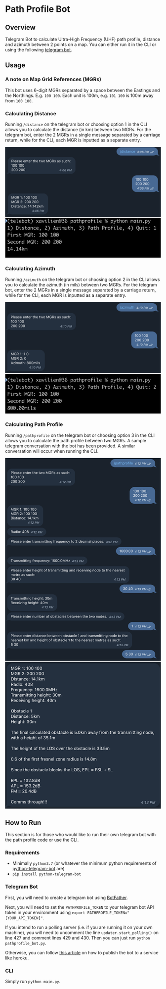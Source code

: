# Path Profile Bot

## Overview
Telegram Bot to calculate Ultra-High Frequency (UHF) path profile, distance and azimuth between 2 points on a map. You can either run it in the CLI or using the following [telegram bot](https://telegram.me/pathprofile_bot).

## Usage
### A note on Map Grid References (MGRs)
This bot uses 6-digit MGRs separated by a space between the Eastings and the Northings. E.g. `100 100`. Each unit is 100m, e.g. `101 100` is 100m away from `100 100`.

### Calculating Distance
Running `/distance` on the telegram bot or choosing option 1 in the CLI allows you to calculate the distance (in km) between two MGRs. For the telegram bot, enter the 2 MGRs in a single message separated by a carriage return, while for the CLI, each MGR is inputted as a separate entry.

![Telegram Distance Screenshot](images/distance1.png)
![CLI Distance Screenshot](images/distance2.png)

### Calculating Azimuth
Running `/azimuth` on the telegram bot or choosing option 2 in the CLI allows you to calculate the azimuth (in mils) between two MGRs. For the telegram bot, enter the 2 MGRs in a single message separated by a carriage return, while for the CLI, each MGR is inputted as a separate entry.

![Telegram Azimuth Screenshot](images/azimuth1.png)
![CLI Azimuth Screenshot](images/azimuth2.png)

### Calculating Path Profile
Running `/pathprofile` on the telegram bot or choosing option 3 in the CLI allows you to calculate the path profile between two MGRs. A sample telegram conversation with the bot has been provided. A similar conversation will occur when running the CLI.

![Telegram Path Profile Screenshot 1](images/pathprofile1.png)
![Telegram Path Profile Screenshot 2](images/pathprofile2.png)


## How to Run
This section is for those who would like to run their own telegram bot with the path profile code or use the CLI.

### Requirements
- Minimally `python3.7` (or whatever the minimum python requirements of [python-telegram-bot](https://python-telegram-bot.readthedocs.io) are)
- `pip install python-telegram-bot`

### Telegram Bot
First, you will need to create a telegram bot using [BotFather](https://t.me/botfather).

Next, you will need to set the `PATHPROFILE_TOKEN` to your telegram bot API token in your environment using `export PATHPROFILE_TOKEN="[YOUR_API_TOKEN]"`.

If you intend to run a polling server (i.e. if you are running it on your own machine), you will need to uncomment the line `updater.start_polling()` on line 427 and comment lines 429 and 430. Then you can just run `python pathprofile_bot.py`.

Otherwise, you can follow [this article](https://towardsdatascience.com/how-to-deploy-a-telegram-bot-using-heroku-for-free-9436f89575d2) on how to publish the bot to a service like heroku.



### CLI
Simply run `python main.py`.